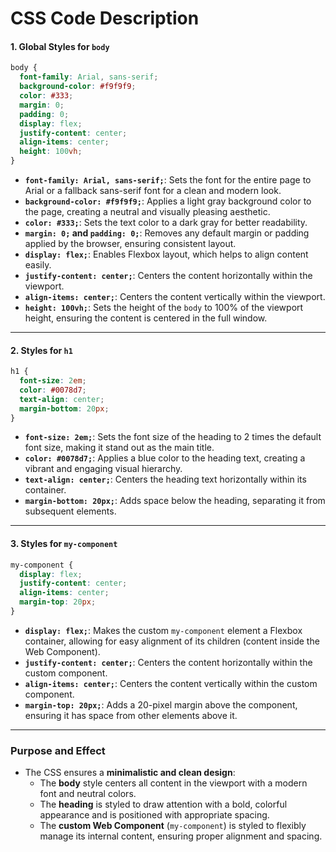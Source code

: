 # **CSS Code Description**

#### **1. Global Styles for `body`**
```css
body {
  font-family: Arial, sans-serif;
  background-color: #f9f9f9;
  color: #333;
  margin: 0;
  padding: 0;
  display: flex;
  justify-content: center;
  align-items: center;
  height: 100vh;
}
```
- **`font-family: Arial, sans-serif;`**: Sets the font for the entire page to Arial or a fallback sans-serif font for a clean and modern look.
- **`background-color: #f9f9f9;`**: Applies a light gray background color to the page, creating a neutral and visually pleasing aesthetic.
- **`color: #333;`**: Sets the text color to a dark gray for better readability.
- **`margin: 0;` and `padding: 0;`**: Removes any default margin or padding applied by the browser, ensuring consistent layout.
- **`display: flex;`**: Enables Flexbox layout, which helps to align content easily.
- **`justify-content: center;`**: Centers the content horizontally within the viewport.
- **`align-items: center;`**: Centers the content vertically within the viewport.
- **`height: 100vh;`**: Sets the height of the `body` to 100% of the viewport height, ensuring the content is centered in the full window.

---

#### **2. Styles for `h1`**
```css
h1 {
  font-size: 2em;
  color: #0078d7;
  text-align: center;
  margin-bottom: 20px;
}
```
- **`font-size: 2em;`**: Sets the font size of the heading to 2 times the default font size, making it stand out as the main title.
- **`color: #0078d7;`**: Applies a blue color to the heading text, creating a vibrant and engaging visual hierarchy.
- **`text-align: center;`**: Centers the heading text horizontally within its container.
- **`margin-bottom: 20px;`**: Adds space below the heading, separating it from subsequent elements.

---

#### **3. Styles for `my-component`**
```css
my-component {
  display: flex;
  justify-content: center;
  align-items: center;
  margin-top: 20px;
}
```
- **`display: flex;`**: Makes the custom `my-component` element a Flexbox container, allowing for easy alignment of its children (content inside the Web Component).
- **`justify-content: center;`**: Centers the content horizontally within the custom component.
- **`align-items: center;`**: Centers the content vertically within the custom component.
- **`margin-top: 20px;`**: Adds a 20-pixel margin above the component, ensuring it has space from other elements above it.

---

### **Purpose and Effect**
- The CSS ensures a **minimalistic and clean design**:
  - The **body** style centers all content in the viewport with a modern font and neutral colors.
  - The **heading** is styled to draw attention with a bold, colorful appearance and is positioned with appropriate spacing.
  - The **custom Web Component** (`my-component`) is styled to flexibly manage its internal content, ensuring proper alignment and spacing.
